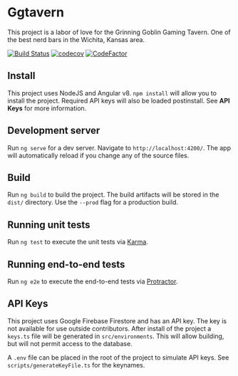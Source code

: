 # Ggtavern

This project is a labor of love for the Grinning Goblin Gaming Tavern. One of the best nerd bars in the Wichita, Kansas area.

[![Build Status](https://travis-ci.com/Admiralfeb/ggtavern.pub.svg?branch=develop)](https://travis-ci.com/Admiralfeb/ggtavern.pub)
[![codecov](https://codecov.io/gh/Admiralfeb/ggtavern.pub/branch/develop/graph/badge.svg)](https://codecov.io/gh/Admiralfeb/ggtavern.pub)
[![CodeFactor](https://www.codefactor.io/repository/github/admiralfeb/ggtavern.pub/badge)](https://www.codefactor.io/repository/github/admiralfeb/ggtavern.pub)

## Install

This project uses NodeJS and Angular v8. `npm install` will allow you to install the project. Required API keys will also be loaded postinstall. See **API Keys** for more information.

## Development server

Run `ng serve` for a dev server. Navigate to `http://localhost:4200/`. The app will automatically reload if you change any of the source files.

## Build

Run `ng build` to build the project. The build artifacts will be stored in the `dist/` directory. Use the `--prod` flag for a production build.

## Running unit tests

Run `ng test` to execute the unit tests via [Karma](https://karma-runner.github.io).

## Running end-to-end tests

Run `ng e2e` to execute the end-to-end tests via [Protractor](http://www.protractortest.org/).

## API Keys

This project uses Google Firebase Firestore and has an API key. The key is not available for use outside contributors. After install of the project a `keys.ts` file will be generated in `src/environments`. This will allow building, but will not permit access to the database.

A `.env` file can be placed in the root of the project to simulate API keys. See `scripts/generateKeyFile.ts` for the keynames.
